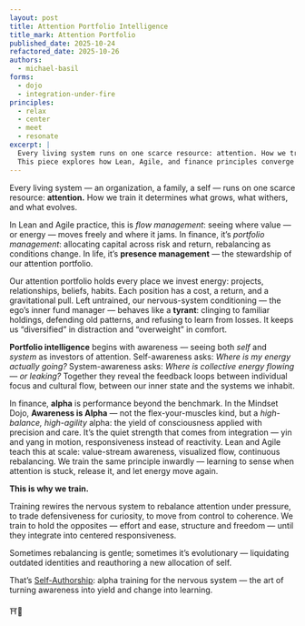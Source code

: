 ```yaml
---
layout: post
title: Attention Portfolio Intelligence
title_mark: Attention Portfolio
published_date: 2025-10-24
refactored_date: 2025-10-26
authors:
  - michael-basil
forms: 
  - dojo
  - integration-under-fire
principles:
  - relax
  - center
  - meet
  - resonate
excerpt: |
  Every living system runs on one scarce resource: attention. How we train it determines what grows, what withers, and what evolves. 
  This piece explores how Lean, Agile, and finance principles converge in the art of managing the attention portfolio — and how awareness itself becomes alpha.
---
```


Every living system — an organization, a family, a self — runs on one scarce resource: **attention.**  How we train it determines what grows, what withers, and what evolves.  

In Lean and Agile practice, this is *flow management*: seeing where value — or energy — moves freely and where it jams.  In finance, it’s *portfolio management*: allocating capital across risk and return, rebalancing as conditions change.  In life, it’s **presence management** — the stewardship of our attention portfolio.  

Our attention portfolio holds every place we invest energy: projects, relationships, beliefs, habits. Each position has a cost, a return, and a gravitational pull.  Left untrained, our nervous-system conditioning — the ego’s inner fund manager — behaves like a **tyrant**: clinging to familiar holdings, defending old patterns, and refusing to learn from losses.  It keeps us “diversified” in distraction and “overweight” in comfort.  

**Portfolio intelligence** begins with awareness — seeing both *self* and *system* as investors of attention.  Self-awareness asks: *Where is my energy actually going?*  System-awareness asks: *Where is collective energy flowing — or leaking?*  Together they reveal the feedback loops between individual focus and cultural flow, between our inner state and the systems we inhabit.  

In finance, **alpha** is performance beyond the benchmark.  In the Mindset Dojo, **Awareness is Alpha** — not the flex-your-muscles kind, but a *high-balance, high-agility* alpha: the yield of consciousness applied with precision and care.  It’s the quiet strength that comes from integration — yin and yang in motion, responsiveness instead of reactivity.  Lean and Agile teach this at scale: value-stream awareness, visualized flow, continuous rebalancing.  We train the same principle inwardly — learning to sense when attention is stuck, release it, and let energy move again.  

**This is why we train.**  

Training rewires the nervous system to rebalance attention under pressure, to trade defensiveness for curiosity, to move from control to coherence.  We train to hold the opposites — effort and ease, structure and freedom — until they integrate into centered responsiveness.  

Sometimes rebalancing is gentle; sometimes it’s evolutionary — liquidating outdated identities and reauthoring a new allocation of self.  

That’s [Self-Authorship](../technology-of-self-authorship/): alpha training for the nervous system — the art of turning awareness into yield and change into learning.

⛩️🌿
